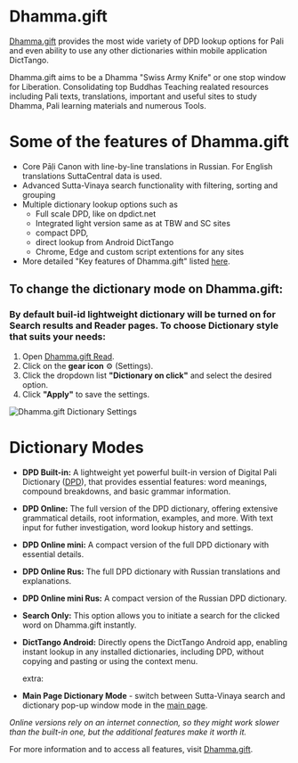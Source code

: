 # Dhamma.gift

[Dhamma.gift](https://dhamma.gift/) provides the most wide variety of DPD lookup options for Pali and even ability to use any other dictionaries within mobile application DictTango.

Dhamma.gift aims to be a Dhamma "Swiss Army Knife" or one stop window for Liberation. Consolidating top Buddhas Teaching realated resources including Pali texts, translations, important and useful sites to study Dhamma, Pali learning materials and numerous Tools. 

# Some of the features of Dhamma.gift

- Core Pāḷi Canon with line-by-line translations in Russian. For English translations SuttaCentral data is used.
- Advanced Sutta-Vinaya search functionality with filtering, sorting and grouping 
- Multiple dictionary lookup options such as 
  - Full scale DPD, like on dpdict.net 
  - Integrated light version same as at TBW and SC sites 
  - compact DPD, 
  - direct lookup from Android DictTango 
  - Chrome, Edge and custom script extentions for any sites
- More detailed "Key features of Dhamma.gift" listed [here](https://dhamma.gift/assets/common/keyFeatures.html).

## To change the dictionary mode on Dhamma.gift:

### By default buil-id lightweight dictionary will be turned on for Search results and Reader pages. To choose Dictionary style that suits your needs:
1. Open [Dhamma.gift Read](https://dhamma.gift/sn2.1).
2. Click on the **gear icon** ⚙️ (Settings).
3. Click the dropdown list **"Dictionary on click"** and select the desired option.
4. Click **"Apply"** to save the settings.

![Dhamma.gift Dictionary Settings](https://dhamma.gift/assets/img/dictSettings.png)  
 

# Dictionary Modes
- **DPD Built-in:** A lightweight yet powerful built-in version of Digital Pali Dictionary ([DPD](https://docs.dpdict.net/titlepage.html)), that provides essential features: word meanings, compound breakdowns, and basic grammar information.
- **DPD Online:** The full version of the DPD dictionary, offering extensive grammatical details, root information, examples, and more. With text input for futher investigation, word lookup history and settings.
- **DPD Online mini:** A compact version of the full DPD dictionary with essential details.
- **DPD Online Rus:** The full DPD dictionary with Russian translations and explanations.
- **DPD Online mini Rus:** A compact version of the Russian DPD dictionary.
- **Search Only:** This option allows you to initiate a search for the clicked word on Dhamma.gift instantly.
- **DictTango Android:** Directly opens the DictTango Android app, enabling instant lookup in any installed dictionaries, including DPD, without copying and pasting or using the context menu.

  extra:
  
- **Main Page Dictionary Mode** - switch between Sutta-Vinaya search and dictionary pop-up window mode in the [main page](https://Dhamma.gift). 


*Online versions rely on an internet connection, so they might work slower than the built-in one, but the additional features make it worth it.*

For more information and to access all features, visit [Dhamma.gift](https://dhamma.gift/).
